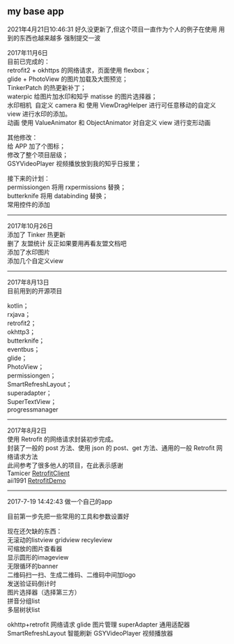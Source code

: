 ## my base app
2021年4月21日10:46:31
好久没更新了,但这个项目一直作为个人的例子在使用
用到的东西也越来越多
强制提交一波

2017年11月6日      
目前已完成的：       
retrofit2 + okhttps 的网络请求，页面使用 flexbox；      
glide + PhotoView 的图片加载及大图预览；       
TinkerPatch 的热更新补丁；      
waterpic 给图片加水印和知乎 matisse 的图片选择器；         
水印相机  自定义 camera 和 使用 ViewDragHelper 进行可任意移动的自定义 view 进行水印的添加。      
动画 使用 ValueAnimator 和 ObjectAnimator 对自定义 view 进行变形动画      
      
其他修改：      
给 APP 加了个图标；      
修改了整个项目层级；          
GSYVideoPlayer 视频播放放到我的知乎日报里；          
      
接下来的计划：      
permissiongen 将用 rxpermissions 替换；        
butterknife 将用 databinding 替换；      
常用控件的添加          

      

***
2017年10月26日      
添加了 Tinker 热更新      
删了 友盟统计 反正如果要用再看友盟文档吧      
添加了水印图片      
添加几个自定义view      


***
2017年8月13日     
目前用到的开源项目

kotlin；   
rxjava；   
retrofit2；   
okhttp3；   
butterknife；   
eventbus；   
glide；   
PhotoView；   
permissiongen；    
SmartRefreshLayout；    
superadapter；   
SuperTextView；   
progressmanager   


***
2017年8月2日    
使用 Retrofit 的网络请求封装初步完成。    
封装了一般的 post 方法、使用 json 的 post、get 方法、通用的一般 Retrofit 网络请求方法    
此间参考了很多他人的项目，在此表示感谢    
Tamicer [RetrofitClient](https://github.com/Tamicer/RetrofitClient)    
aii1991 [RetrofitDemo](https://github.com/aii1991/RetrofitDemo)

***
2017-7-19 14:42:43
做一个自己的app

目前第一步先把一些常用的工具和参数设置好

现在还欠缺的东西：   
无滚动的listview gridview recyleview   
可缩放的图片查看器   
显示圆形的imageview   
无限循环的banner   
二维码扫一扫、生成二维码、二维码中间加logo   
发送验证码倒计时   
图片选择器（选择第三方）   
拼音分组list    
多层树状list    


okhttp+retrofit 网络请求
glide 图片管理
superAdapter 通用适配器
SmartRefreshLayout 智能刷新
GSYVideoPlayer 视频播放器


